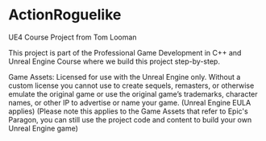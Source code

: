 # ActionRoguelike
UE4 Course Project from Tom Looman

This project is part of the Professional Game Development in C++ and Unreal Engine Course where we build this project step-by-step.

Game Assets: Licensed for use with the Unreal Engine only. Without a custom license you cannot use to create sequels, remasters, or otherwise emulate the original game or use the original game’s trademarks, character names, or other IP to advertise or name your game. (Unreal Engine EULA applies) (Please note this applies to the Game Assets that refer to Epic's Paragon, you can still use the project code and content to build your own Unreal Engine game)
